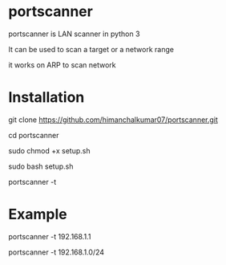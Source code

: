 # portscanner

portscanner is LAN scanner in python 3

It can be used to scan a target or a network range

it works on ARP to scan network 

# Installation

git clone https://github.com/himanchalkumar07/portscanner.git

cd portscanner

sudo chmod +x setup.sh

sudo bash setup.sh

portscanner -t <target>
  
# Example

portscanner -t 192.168.1.1

portscanner -t 192.168.1.0/24
